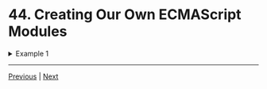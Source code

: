 # 44. Creating Our Own ECMAScript Modules

<details>
  <summary> Example 1 </summary>

- `http.mjs` 
```
import { send } from './request.mjs';
import { read } from './response.mjs';

function makeRequest(url, data) {
    send(url, data);
    return read();
}

const responseData = makeRequest('https://google.com', 'hello');
console.log(responseData);
```

---

- `request.mjs`
```
const REQUEST_TIMEOUT = 500;

function encrypt (data){
    return "encrypted data";
}

function send(url, data){
    const encryptedData = encrypt(data);
    console.log(`sending ${encryptedData} to ${url}`);
}

export {
    REQUEST_TIMEOUT,
    send,
}
```

---

- `response.mjs`
```
function decrpt(data) {
    return 'decrypted data'
}

function read() {
    return decrpt('data')
}

export {
    read,
}
```

---

-   run `node http.mjs`
```
sending encrypted data to https://google.com
decrypted data
```
</details>


---

[Previous](./43_CommonJS-vs-ECMAScript.md) | [Next]()

